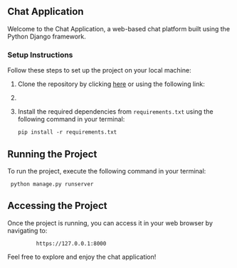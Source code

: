 ## Chat Application

Welcome to the Chat Application, a web-based chat platform built using the Python Django framework.

### Setup Instructions

Follow these steps to set up the project on your local machine:

1. Clone the repository by clicking [here](https://github.com/kibetamos/Chat_app/tree/main) or using the following link:
2. 
3. Install the required dependencies from `requirements.txt` using the following command in your terminal:
   
       pip install -r requirements.txt

## Running the Project

To run the project, execute the following command in your terminal:

     python manage.py runserver

## Accessing the Project


Once the project is running, you can access it in your web browser by navigating to:

             https://127.0.0.1:8000


Feel free to explore and enjoy the chat application!
